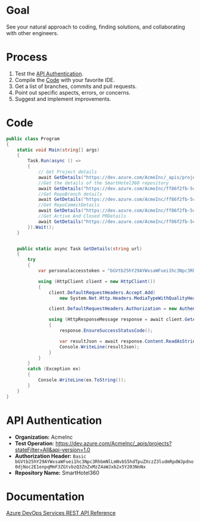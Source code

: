 # Goal

See your natural approach to coding, finding solutions, and collaborating with other engineers.

# Process

1. Test the [API Authentication](#api-authentication).
2. Compile the [Code](#code) with your favorite IDE.
3. Get a list of branches, commits and pull requests.
4. Point out specific aspects, errors, or concerns.
5. Suggest and implement improvements.

# Code

```csharp
public class Program
{
    static void Main(string[] args)
    {
        Task.Run(async () =>
        {
            // Get Project details
            await GetDetails("https://dev.azure.com/AcmeInc/_apis/projects");
            //Get the details of the SmartHotel360 repository
            await GetDetails("https://dev.azure.com/AcmeInc/ff86f2fb-5c3a-49e2-a677-c9b95d6baaef/_apis/git/repositories/4563efa9-da5d-4f54-b609-18db14479f48?api-version=6.0");
            //Get RepoBranch details
            await GetDetails("https://dev.azure.com/AcmeInc/ff86f2fb-5c3a-49e2-a677-c9b95d6baaef/_apis/tfvc/branches?includeParent=1&includeChildren=1&includeDeleted=1&includeLinks=1&api-version=6.0");
            //Get RepoCommitDetails
            await GetDetails("https://dev.azure.com/AcmeInc/ff86f2fb-5c3a-49e2-a677-c9b95d6baaef/_apis/git/repositories/4563efa9-da5d-4f54-b609-18db14479f48/commits?api-version=6.0");
            //Get Active And Closed PRDetails
            await GetDetails("https://dev.azure.com/AcmeInc/ff86f2fb-5c3a-49e2-a677-c9b95d6baaef/_apis/git/repositories/4563efa9-da5d-4f54-b609-18db14479f48/pullrequests?searchCriteria.status=completed||searchCriteria.status=open?api-version=5.1");
        }).Wait();
    }


    public static async Task GetDetails(string url)
    {
        try
        {
            var personalaccesstoken = "bGVtb25hY29AYWxsaWFuei1hc3Npc3RhbmNlLmNvbS5hdTpuZXczZ3ludmRpdWJpdno0djNoc2E1enpqMmF3ZGtvbzQ3ZnZxMzZ4aWJxb2x5Y203NnNx";

            using (HttpClient client = new HttpClient())
            {
                client.DefaultRequestHeaders.Accept.Add(
                    new System.Net.Http.Headers.MediaTypeWithQualityHeaderValue("application/json"));

                client.DefaultRequestHeaders.Authorization = new AuthenticationHeaderValue("Basic", personalaccesstoken);

                using (HttpResponseMessage response = await client.GetAsync(url))
                {
                    response.EnsureSuccessStatusCode();

                    var resultJson = await response.Content.ReadAsStringAsync();
                    Console.WriteLine(resultJson);
                }
            }
        }
        catch (Exception ex)
        {
            Console.WriteLine(ex.ToString());
        }
    }
}
``` 

# API Authentication

- **Organization:** AcmeInc
- **Test Operation**: https://dev.azure.com/AcmeInc/_apis/projects?stateFilter=All&api-version=1.0
- **Authorization Header:** `Basic bGVtb25hY29AYWxsaWFuei1hc3Npc3RhbmNlLmNvbS5hdTpuZXczZ3ludmRpdWJpdno0djNoc2E1enpqMmF3ZGtvbzQ3ZnZxMzZ4aWJxb2x5Y203NnNx`
- **Repository Name:** SmartHotel360

# Documentation

[Azure DevOps Services REST API Reference](https://docs.microsoft.com/en-us/rest/api/azure/devops/?view=azure-devops-rest-6.1)

